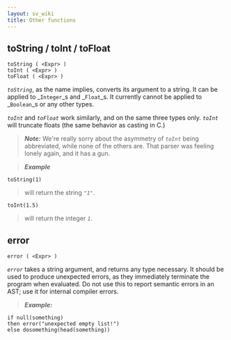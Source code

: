 ```yaml
---
layout: sv_wiki
title: Other functions
---
```




## toString / toInt / toFloat

```
toString ( <Expr> )
toInt ( <Expr> )
toFloat ( <Expr> )
```

_`toString`_, as the name implies, converts its argument to a string. It
can be applied to _`Integer`_s and _`Float`_s. It currently cannot be
applied to _`Boolean`_s or any other types.

_`toInt`_ and _`toFloat`_ work similarly, and on the same three types
only. _`toInt`_ will truncate floats (the same behavior as casting in C.)

> _**Note:**_ We're really sorry about the asymmetry of _`toInt`_ being abbreviated, while none of the others are.  That parser was feeling lonely again, and it has a gun.

> _**Example**_
```
toString(1)
```
> will return the string _`"1"`_.
```
toInt(1.5)
```
> will return the integer _`1`_.

## error

```
error ( <Expr> )
```

_`error`_ takes a string argument, and returns any type necessary. It should
be used to produce unexpected errors, as they immediately terminate the program
when evaluated.  Do not use this to report semantic errors in an AST; use it
for internal compiler errors.

> _**Example:**_
```
if null(something)
then error("unexpected empty list!")
else dosomething(head(something))
```
